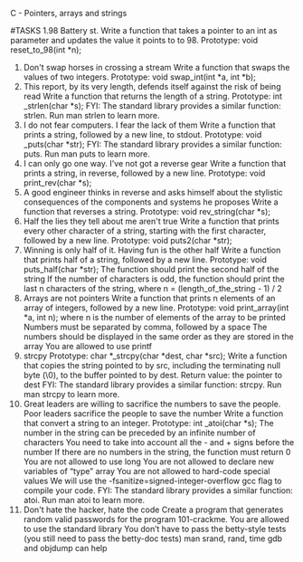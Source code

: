 C - Pointers, arrays and strings

#TASKS
1.98 Battery st.
Write a function that takes a pointer to an int as parameter and updates the value it points to to 98.
Prototype: void reset_to_98(int *n);
1. Don't swap horses in crossing a stream
 Write a function that swaps the values of two integers.
Prototype: void swap_int(int *a, int *b);
2. This report, by its very length, defends itself against the risk of being read
 Write a function that returns the length of a string.
Prototype: int _strlen(char *s); FYI: The standard library provides a similar function: strlen. Run man strlen to learn more.
3. I do not fear computers. I fear the lack of them
 Write a function that prints a string, followed by a new line, to stdout.
Prototype: void _puts(char *str); FYI: The standard library provides a similar function: puts. Run man puts to learn more.
4. I can only go one way. I've not got a reverse gear
 Write a function that prints a string, in reverse, followed by a new line.
Prototype: void print_rev(char *s);
5. A good engineer thinks in reverse and asks himself about the stylistic consequences of the components and systems he proposes
 Write a function that reverses a string.
Prototype: void rev_string(char *s);
6. Half the lies they tell about me aren't true
 Write a function that prints every other character of a string, starting with the first character, followed by a new line.
Prototype: void puts2(char *str);
7. Winning is only half of it. Having fun is the other half
 Write a function that prints half of a string, followed by a new line.
Prototype: void puts_half(char *str); The function should print the second half of the string If the number of characters is odd, the function should print the last n characters of the string, where n = (length_of_the_string - 1) / 2
8. Arrays are not pointers
 Write a function that prints n elements of an array of integers, followed by a new line.
Prototype: void print_array(int *a, int n); where n is the number of elements of the array to be printed Numbers must be separated by comma, followed by a space The numbers should be displayed in the same order as they are stored in the array You are allowed to use printf
9. strcpy
Prototype: char *_strcpy(char *dest, char *src); Write a function that copies the string pointed to by src, including the terminating null byte (\0), to the buffer pointed to by dest.
Return value: the pointer to dest FYI: The standard library provides a similar function: strcpy. Run man strcpy to learn more.
10. Great leaders are willing to sacrifice the numbers to save the people. Poor leaders sacrifice the people to save the number Write a function that convert a string to an integer.
Prototype: int _atoi(char *s); The number in the string can be preceded by an infinite number of characters You need to take into account all the - and + signs before the number If there are no numbers in the string, the function must return 0 You are not allowed to use long You are not allowed to declare new variables of “type” array You are not allowed to hard-code special values We will use the -fsanitize=signed-integer-overflow gcc flag to compile your code. FYI: The standard library provides a similar function: atoi. Run man atoi to learn more.
11. Don't hate the hacker, hate the code
Create a program that generates random valid passwords for the program 101-crackme.
You are allowed to use the standard library You don’t have to pass the betty-style tests (you still need to pass the betty-doc tests) man srand, rand, time gdb and objdump can help
